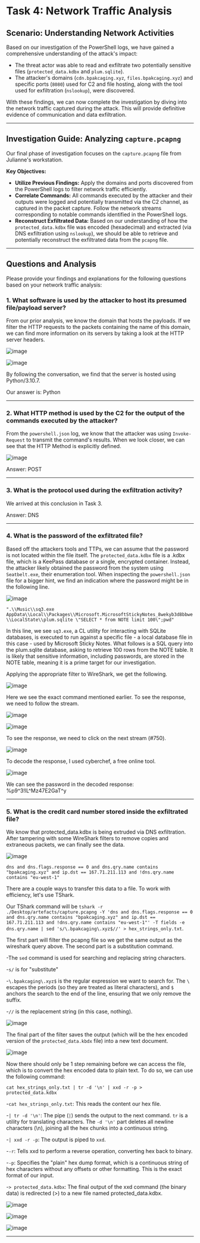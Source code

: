 # Task 4: Network Traffic Analysis

## Scenario: Understanding Network Activities

Based on our investigation of the PowerShell logs, we have gained a comprehensive understanding of the attack's impact:

* The threat actor was able to read and exfiltrate two potentially sensitive files (`protected_data.kdbx` and `plum.sqlite`).
* The attacker's domains (`cdn.bpakcaging.xyz`, `files.bpakcaging.xyz`) and specific ports (`8080`) used for C2 and file hosting, along with the tool used for exfiltration (`nslookup`), were discovered.

With these findings, we can now complete the investigation by diving into the network traffic captured during the attack. This will provide definitive evidence of communication and data exfiltration.

---

## Investigation Guide: Analyzing `capture.pcapng`

Our final phase of investigation focuses on the `capture.pcapng` file from Julianne's workstation.

**Key Objectives:**

* **Utilize Previous Findings:** Apply the domains and ports discovered from the PowerShell logs to filter network traffic efficiently.
* **Correlate Commands:** All commands executed by the attacker and their outputs were logged and potentially transmitted via the C2 channel, as captured in the packet capture. Follow the network streams corresponding to notable commands identified in the PowerShell logs.
* **Reconstruct Exfiltrated Data:** Based on our understanding of how the `protected_data.kdbx` file was encoded (hexadecimal) and extracted (via DNS exfiltration using `nslookup`), we should be able to retrieve and potentially reconstruct the exfiltrated data from the `pcapng` file.

---

## Questions and Analysis

Please provide your findings and explanations for the following questions based on your network traffic analysis:

### 1. What software is used by the attacker to host its presumed file/payload server?

From our prior analysis, we know the domain that hosts the payloads. If we filter the HTTP requests to the packets containing the name of this domain, we can find more information on its servers by taking a look at the HTTP server headers. 

![image](https://github.com/user-attachments/assets/f1f47358-b88a-491a-abf9-cfd47a99e332)

![image](https://github.com/user-attachments/assets/acfa2c29-e79b-468c-a20a-2048ab11c8f1)

By following the conversation, we find that the server is hosted using Python/3.10.7.

Our answer is: Python

---

### 2. What HTTP method is used by the C2 for the output of the commands executed by the attacker?

From the `powershell.json` log, we know that the attacker was using `Invoke-Request` to transmit the command's results. When we look closer, we can see that the HTTP Method is explicitly defined.

![image](https://github.com/user-attachments/assets/b9d19314-55ed-4d4f-bdb5-c61b7e7ab6c7)

Answer: POST

---

### 3. What is the protocol used during the exfiltration activity?

We arrived at this conclusion in Task 3.

Answer: DNS

---

### 4. What is the password of the exfiltrated file?

Based off the attackers tools and TTPs, we can assume that the password is not located within the file itself. The `protected_data.kdbx` file is a .kdbx file, which is a KeePass database or a single, encrypted container. Instead, the attacker likely obtained the password from the system using `Seatbelt.exe`, their enumeration tool. When inspecting the `powershell.json` file for a bigger hint, we find an indication where the password might be in the following line.

![image](https://github.com/user-attachments/assets/7f3413ce-aafc-4062-bbcd-5c5257767ce2)

`".\\Music\\sq3.exe AppData\\Local\\Packages\\Microsoft.MicrosoftStickyNotes_8wekyb3d8bbwe\\LocalState\\plum.sqlite \"SELECT * from NOTE limit 100\";pwd"`

In this line, we see `sq3.exe`, a CL utility for interacting with SQLite databases, is executed to run against a specific file - a local database file in this case - used by Microsoft Sticky Notes. What follows is a SQL query into the plum.sqlite database, asking to retrieve 100 rows from the NOTE table. It is likely that sensitive information, including passwords, are stored in the NOTE table, meaning it is a prime target for our investigation. 

Applying the appropriate filter to WireShark, we get the following.

![image](https://github.com/user-attachments/assets/4d3005e9-dea3-4f12-8cd3-da8a2587f8ef)

Here we see the exact command mentioned earlier. To see the response, we need to follow the stream.

![image](https://github.com/user-attachments/assets/1af9f756-55a9-4869-ba98-0488e5901809)

![image](https://github.com/user-attachments/assets/d9fa7339-e07f-492f-a95a-c2c4339a6605)

To see the response, we need to click on the next stream (#750).

![image](https://github.com/user-attachments/assets/38a98c22-deea-45f0-b539-9ae7bab43669)

To decode the response, I used cyberchef, a free online tool.

![image](https://github.com/user-attachments/assets/0298b8f4-cc21-4228-b415-c985578bc238)

We can see the password in the decoded response: %p9^3!lL^Mz47E2GaT^y

---

### 5. What is the credit card number stored inside the exfiltrated file?

We know that protected_data.kdbx is being extruded via DNS exfiltration. After tampering with some WireShark filters to remove copies and extraneous packets, we can finally see the data. 

![image](https://github.com/user-attachments/assets/3ca8e48c-3205-422c-a821-13d0dcc4f205)

`dns and dns.flags.response == 0 and dns.qry.name contains "bpakcaging.xyz" and ip.dst == 167.71.211.113 and !dns.qry.name contains "eu-west-1"`

There are a couple ways to transfer this data to a file. To work with efficiency, let's use TShark.

Our TShark command will be `tshark -r ./Desktop/artefacts/capture.pcapng -Y 'dns and dns.flags.response == 0 and dns.qry.name contains "bpakcaging.xyz" and ip.dst == 167.71.211.113 and !dns.qry.name contains "eu-west-1"' -T fields -e dns.qry.name | sed 's/\.bpakcaging\.xyz$//' > hex_strings_only.txt`.

The first part will filter the pcapng file so we get the same output as the wireshark query above. The second part is a substitution command. 

-The `sed` command is used for searching and replacing string characters.

-`s/` is for "substitute"

-`\.bpakcaging\.xyz$` is the regular expression we want to search for. The `\` escapes the periods (so they are treated as literal characters), and `$` anchors the search to the end of the line, ensuring that we only remove the suffix.

-`//` is the replacement string (in this case, nothing).

![image](https://github.com/user-attachments/assets/5f2c9cbb-4b5b-4d23-a8d1-fdd4cc4d679c)

The final part of the filter saves the output (which will be the hex encoded version of the `protected_data.kbdx` file) into a new text document. 

![image](https://github.com/user-attachments/assets/f7c184b5-013e-46d4-b3ad-bbee42865c7a)


Now there should only be 1 step remaining before we can access the file, which is to convert the hex encoded data to plain text. To do so, we can use the following command:

`cat hex_strings_only.txt | tr -d '\n' | xxd -r -p > protected_data.kdbx`

-`cat hex_strings_only.txt`: This reads the content our hex file.

-`| tr -d '\n'`: The pipe (`|`) sends the output to the next command. `tr` is a utility for translating characters. The `-d '\n'` part deletes all newline characters (\n), joining all the hex chunks into a continuous string.

-`| xxd -r -p`: The output is piped to `xxd`.

-`-r`: Tells xxd to perform a reverse operation, converting hex back to binary.

-`-p`: Specifies the "plain" hex dump format, which is a continuous string of hex characters without any offsets or other formatting. This is the exact format of our input.

-`> protected_data.kdbx`: The final output of the xxd command (the binary data) is redirected (>) to a new file named protected_data.kdbx.

![image](https://github.com/user-attachments/assets/d5b9d5c1-bd6a-485e-baa3-19d269906d5e)

![image](https://github.com/user-attachments/assets/d39008ca-e7d7-49bf-966f-c13b86f309e9)

![image](https://github.com/user-attachments/assets/087d0bd7-69ab-41d5-a1e7-b13409fbb22d)



---
